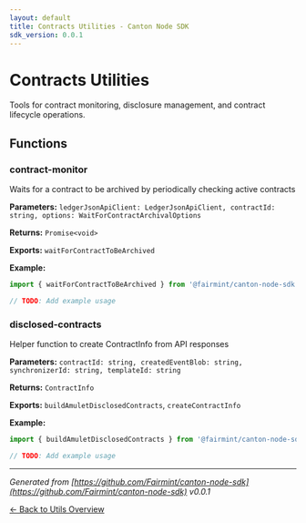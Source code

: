```yaml
---
layout: default
title: Contracts Utilities - Canton Node SDK
sdk_version: 0.0.1
---
```


# Contracts Utilities

Tools for contract monitoring, disclosure management, and contract lifecycle operations.

## Functions

### contract-monitor

Waits for a contract to be archived by periodically checking active contracts

**Parameters:** `ledgerJsonApiClient: LedgerJsonApiClient, contractId: string, options: WaitForContractArchivalOptions`

**Returns:** `Promise<void>`

**Exports:** `waitForContractToBeArchived`

**Example:**
```typescript
import { waitForContractToBeArchived } from '@fairmint/canton-node-sdk';

// TODO: Add example usage
```

### disclosed-contracts

Helper function to create ContractInfo from API responses

**Parameters:** `contractId: string, createdEventBlob: string, synchronizerId: string, templateId: string`

**Returns:** `ContractInfo`

**Exports:** `buildAmuletDisclosedContracts`, `createContractInfo`

**Example:**
```typescript
import { buildAmuletDisclosedContracts } from '@fairmint/canton-node-sdk';

// TODO: Add example usage
```

---

_Generated from [https://github.com/Fairmint/canton-node-sdk](https://github.com/Fairmint/canton-node-sdk) v0.0.1_

[← Back to Utils Overview](/utils/)
